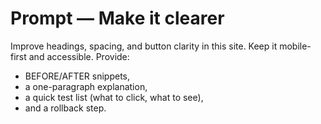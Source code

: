# Prompt — Make it clearer

Improve headings, spacing, and button clarity in this site. Keep it mobile-first and accessible. Provide:

- BEFORE/AFTER snippets,
- a one-paragraph explanation,
- a quick test list (what to click, what to see),
- and a rollback step.
